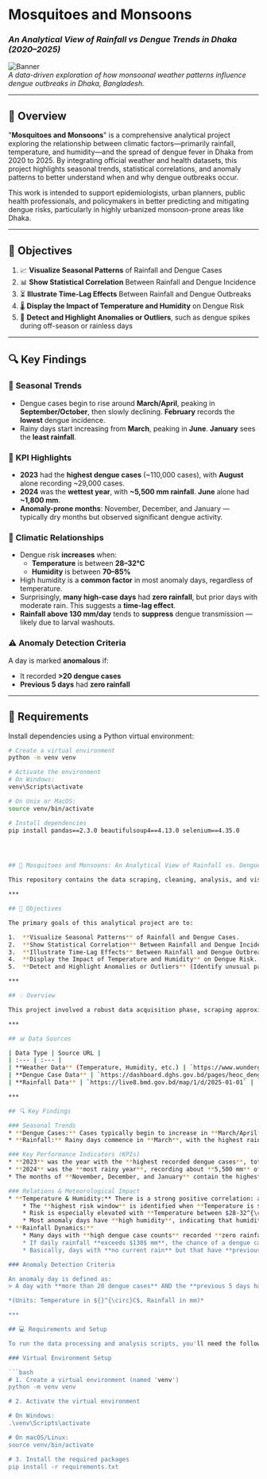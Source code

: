 # Mosquitoes and Monsoons  
### *An Analytical View of Rainfall vs Dengue Trends in Dhaka (2020–2025)*

![Banner](https://img.shields.io/badge/Dengue%20Analysis-2020--2025-blue)  
*A data-driven exploration of how monsoonal weather patterns influence dengue outbreaks in Dhaka, Bangladesh.*

---

## 📌 Overview

"**Mosquitoes and Monsoons**" is a comprehensive analytical project exploring the relationship between climatic factors—primarily rainfall, temperature, and humidity—and the spread of dengue fever in Dhaka from 2020 to 2025. By integrating official weather and health datasets, this project highlights seasonal trends, statistical correlations, and anomaly patterns to better understand when and why dengue outbreaks occur.

This work is intended to support epidemiologists, urban planners, public health professionals, and policymakers in better predicting and mitigating dengue risks, particularly in highly urbanized monsoon-prone areas like Dhaka.

---

## 🎯 Objectives

1. 📈 **Visualize Seasonal Patterns** of Rainfall and Dengue Cases  
2. 📊 **Show Statistical Correlation** Between Rainfall and Dengue Incidence  
3. ⏳ **Illustrate Time-Lag Effects** Between Rainfall and Dengue Outbreaks  
4. 🌡️ **Display the Impact of Temperature and Humidity** on Dengue Risk  
5. 🚨 **Detect and Highlight Anomalies or Outliers**, such as dengue spikes during off-season or rainless days

---

## 🔍 Key Findings

### 📆 **Seasonal Trends**
- Dengue cases begin to rise around **March/April**, peaking in **September/October**, then slowly declining. **February** records the **lowest** dengue incidence.
- Rainy days start increasing from **March**, peaking in **June**. **January** sees the **least rainfall**.

### 📌 **KPI Highlights**
- **2023** had the **highest dengue cases** (~110,000 cases), with **August** alone recording ~29,000 cases.
- **2024** was the **wettest year**, with **~5,500 mm rainfall**. **June** alone had **~1,800 mm**.
- **Anomaly-prone months**: November, December, and January — typically dry months but observed significant dengue activity.

### 🔁 **Climatic Relationships**
- Dengue risk **increases** when:
  - **Temperature** is between **28–32°C**
  - **Humidity** is between **70–85%**
- High humidity is a **common factor** in most anomaly days, regardless of temperature.
- Surprisingly, **many high-case days** had **zero rainfall**, but prior days with moderate rain. This suggests a **time-lag effect**.
- **Rainfall above 130 mm/day** tends to **suppress** dengue transmission — likely due to larval washouts.

### ⚠️ **Anomaly Detection Criteria**
A day is marked **anomalous** if:
- It recorded **>20 dengue cases**
- **Previous 5 days** had **zero rainfall**

---

## 🧰 Requirements

Install dependencies using a Python virtual environment:

```bash
# Create a virtual environment
python -m venv venv

# Activate the environment
# On Windows:
venv\Scripts\activate

# On Unix or MacOS:
source venv/bin/activate

# Install dependencies
pip install pandas==2.3.0 beautifulsoup4==4.13.0 selenium==4.35.0




## 🦟 Mosquitoes and Monsoons: An Analytical View of Rainfall vs. Dengue Trends in Dhaka (2020-2025)

This repository contains the data scraping, cleaning, analysis, and visualization scripts for a project examining the complex relationship between **rainfall, weather parameters, and Dengue Fever incidence in Dhaka, Bangladesh, from 2020 to 2025.**

***

## 🎯 Objectives

The primary goals of this analytical project are to:

1.  **Visualize Seasonal Patterns** of Rainfall and Dengue Cases.
2.  **Show Statistical Correlation** Between Rainfall and Dengue Incidence.
3.  **Illustrate Time-Lag Effects** Between Rainfall and Dengue Outbreaks.
4.  **Display the Impact of Temperature and Humidity** on Dengue Risk.
5.  **Detect and Highlight Anomalies or Outliers** (Identify unusual patterns such as dengue spikes without recent rainfall or during off-season months using alerts, annotations, or color-coded markers.)

***

## 💡 Overview

This project involved a robust data acquisition phase, scraping approximately **12,000 rows** of time-series data from various websites using **Selenium** for dynamic content handling and **Beautiful Soup** for static HTML parsing. Following acquisition, the raw data underwent extensive cleaning and processing using **Pandas** and **NumPy** to prepare a unified and reliable dataset for the final analytical dashboard. The analysis focuses on identifying key meteorological drivers and their temporal relationship with dengue case reports to inform public health strategies and improve early warning systems.

***

## 📊 Data Sources

| Data Type | Source URL |
| :--- | :--- |
| **Weather Data** (Temperature, Humidity, etc.) | `https://www.wunderground.com/history/daily/bd/dhaka/VGHS/` |
| **Dengue Case Data** | `https://dashboard.dghs.gov.bd/pages/heoc_dengue_v1` |
| **Rainfall Data** | `https://live8.bmd.gov.bd/map/1/d/2025-01-01` |

***

## 🔍 Key Findings

### Seasonal Trends
* **Dengue Cases:** Cases typically begin to increase in **March/April**, reaching a **peak in September/October**, before starting a slight decrease. **February** consistently records the lowest number of cases.
* **Rainfall:** Rainy days commence in **March**, with the highest rainfall peak observed in **June**. **January** is the month with the lowest average number of rainy days.

### Key Performance Indicators (KPIs)
* **2023** was the year with the **highest recorded dengue cases**, totaling around **110,000**. **August 2023** was the peak month, reporting approximately **29,000 cases**.
* **2024** was the **most rainy year**, recording about **5,500 mm** of precipitation. **June 2024** was the most rainy month with roughly **1,800 mm**.
* The months of **November, December, and January** contain the highest number of **anomaly days**.

### Relations & Meteorological Impact
* **Temperature & Humidity:** There is a strong positive correlation: as temperature and humidity increase, dengue cases also rise.
    * The **highest risk window** is identified when **Temperature is $24-32^{\circ}C$** and **Humidity is $65-85\%$**.
    * Risk is especially elevated with **Temperature between $28-32^{\circ}C$** and **Humidity between $70-85\%$**.
    * Most anomaly days have **high humidity**, indicating that humidity is a persistent driver across various temperatures, while low humidity days rarely result in anomalies.
* **Rainfall Dynamics:**
    * Many days with **high dengue case counts** recorded **zero rainfall** on that specific day. This suggests that the *preceding days'* rainfall, which creates stagnant water pools, is a more critical factor than current-day rain.
    * If daily rainfall **exceeds $130$ mm**, the chance of a dengue case increase is very low, as heavy rain may flush out mosquito breeding sites.
    * Basically, days with **no current rain** but that have **previous days with rainfall** have a high chance for a dengue case increase.

### Anomaly Detection Criteria

An anomaly day is defined as:
> A day with **more than 20 dengue cases** AND the **previous 5 days had zero rainfall**.

*(Units: Temperature in ${}^{\circ}C$, Rainfall in mm)*

***

## 💻 Requirements and Setup

To run the data processing and analysis scripts, you'll need the following Python libraries. It's essential to use a virtual environment.

### Virtual Environment Setup

```bash
# 1. Create a virtual environment (named 'venv')
python -m venv venv

# 2. Activate the virtual environment

# On Windows:
.\venv\Scripts\activate

# On macOS/Linux:
source venv/bin/activate

# 3. Install the required packages
pip install -r requirements.txt